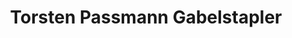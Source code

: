 ---
title: "Torsten Passmann Gabelstapler"
url: /moers/torsten-passmann-gabelstapler/
shop: Autohaus
---